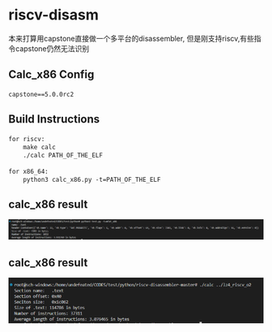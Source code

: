# riscv-disasm

本来打算用capstone直接做一个多平台的disassembler, 但是刚支持riscv,有些指令capstone仍然无法识别
## Calc_x86 Config
```
capstone==5.0.0rc2
```

## Build Instructions

```
for riscv: 
    make calc
    ./calc PATH_OF_THE_ELF

for x86_64:
    python3 calc_x86.py -t=PATH_OF_THE_ELF
```

## calc_x86 result
![x86 result](/img/result_x86.png)
## calc_x86 result
![riscv result](/img/result_riscv.png)
